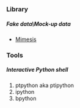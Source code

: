 ### Library
##### Fake data\Mock-up data
 - [Mimesis](https://github.com/lk-geimfari/mimesis)

### Tools
##### Interactive Python shell
 1. ptpython aka ptipython
 2. ipython
 3. bpython
